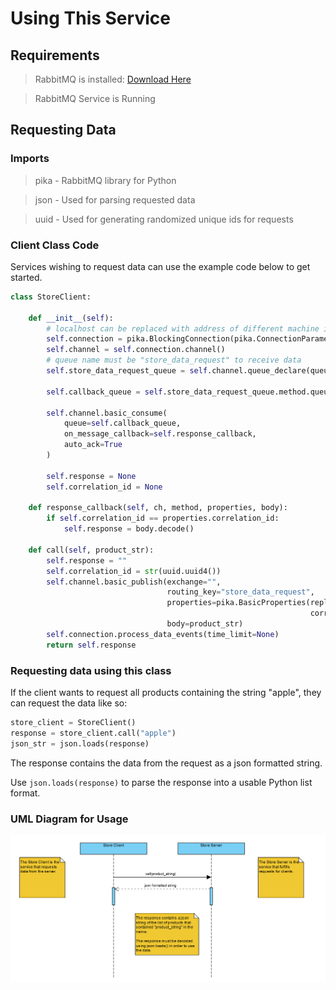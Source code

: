 # Using This Service

## Requirements

> RabbitMQ is installed: [Download Here](https://www.rabbitmq.com/download.html)

> RabbitMQ Service is Running

## Requesting Data

### Imports

> pika - RabbitMQ library for Python

> json - Used for parsing requested data

> uuid - Used for generating randomized unique ids for requests

### Client Class Code

Services wishing to request data can use the example code below to get started.

```python
class StoreClient:

    def __init__(self):
        # localhost can be replaced with address of different machine if desired
        self.connection = pika.BlockingConnection(pika.ConnectionParameters("localhost"))
        self.channel = self.connection.channel()
        # queue name must be "store_data_request" to receive data
        self.store_data_request_queue = self.channel.queue_declare(queue="store_data_request")

        self.callback_queue = self.store_data_request_queue.method.queue

        self.channel.basic_consume(
            queue=self.callback_queue,
            on_message_callback=self.response_callback,
            auto_ack=True
        )

        self.response = None
        self.correlation_id = None

    def response_callback(self, ch, method, properties, body):
        if self.correlation_id == properties.correlation_id:
            self.response = body.decode()

    def call(self, product_str):
        self.response = ""
        self.correlation_id = str(uuid.uuid4())
        self.channel.basic_publish(exchange="",
                                   routing_key="store_data_request",
                                   properties=pika.BasicProperties(reply_to=self.callback_queue,
                                                                   correlation_id=self.correlation_id),
                                   body=product_str)
        self.connection.process_data_events(time_limit=None)
        return self.response
```

### Requesting data using this class

If the client wants to request all products containing the string "apple", they can request the data like so:

```python
store_client = StoreClient()
response = store_client.call("apple")
json_str = json.loads(response)
```

The response contains the data from the request as a json formatted string.

Use ```json.loads(response)``` to parse the response into a usable Python list format.

### UML Diagram for Usage

![UMl Diagram](UMLDiagram.png)
